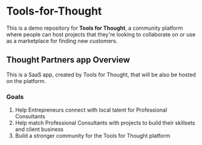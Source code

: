 # Tools-for-Thought
This is a demo repository for **Tools for Thought**, a community platform where people can host projects that they're looking to collaborate on or use as a marketplace for finding new customers. 

## Thought Partners app Overview
This is a SaaS app, created by Tools for Thought, that will be also be hosted on the platform. 

### Goals 
1. Help Entrepreneurs connect with local talent for Professional Consultants 
2. Help match Professional Consultants with projects to build their skillsets and client business
3. Build a stronger community for the Tools for Thought platform
